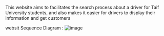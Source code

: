 This website aims to facilitates the search process about a driver for Taif University students, and also makes it easier for drivers to display their information and get customers

websit Sequence Diagram :
![image](https://user-images.githubusercontent.com/90569504/206518528-e02836c7-6d6f-4540-8db7-ec1f3c09d929.png)
